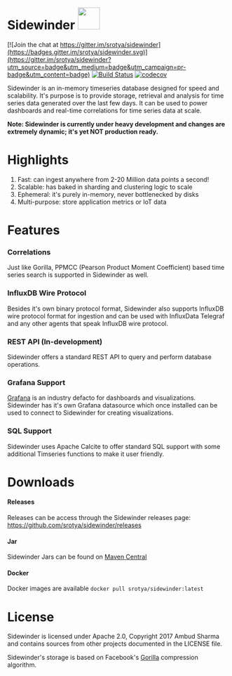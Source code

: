 # Sidewinder <img src="https://github.com/srotya/sidewinder/raw/master/grafana/src/img/logo.png" width="50">

[![Join the chat at https://gitter.im/srotya/sidewinder](https://badges.gitter.im/srotya/sidewinder.svg)](https://gitter.im/srotya/sidewinder?utm_source=badge&utm_medium=badge&utm_campaign=pr-badge&utm_content=badge)
[![Build Status](https://travis-ci.org/srotya/sidewinder.svg?branch=master)](https://travis-ci.org/srotya/sidewinder)
[![codecov](https://codecov.io/gh/srotya/sidewinder/branch/master/graph/badge.svg)](https://codecov.io/gh/srotya/sidewinder)

Sidewinder is an in-memory timeseries database designed for speed and scalability. It's purpose is to provide storage, retrieval and analysis for time series data
 generated over the last few days. It can be used to power dashboards and real-time correlations for time series data at scale.
 
**Note: Sidewinder is currently under heavy development and changes are extremely dynamic; it's yet NOT production ready.**

# Highlights

1. Fast: can ingest anywhere from 2-20 Million data points a second!
2. Scalable: has baked in sharding and clustering logic to scale
3. Ephemeral: it's purely in-memory, never bottlenecked by disks
4. Multi-purpose: store application metrics or IoT data 

# Features

### Correlations
Just like Gorilla, PPMCC (Pearson Product Moment Coefficient) based time series search is supported in Sidewinder as well.

### InfluxDB Wire Protocol
Besides it's own binary protocol format, Sidewinder also supports InfluxDB wire protocol format for ingestion and can be used with InfluxData Telegraf and any other agents that speak InfluxDB wire protocol.

### REST API (In-development)
Sidewinder offers a standard REST API to query and perform database operations.

### Grafana Support

[Grafana](http://grafana.org/) is an industry defacto for dashboards and visualizations. Sidewinder has it's own Grafana datasource which once installed can be used to connect to Sidewinder for creating visualizations. 

### SQL Support

Sidewinder uses Apache Calcite to offer standard SQL support with some additional Timseries functions to make it user friendly.

# Downloads

#### Releases

Releases can be access through the Sidewinder releases page: https://github.com/srotya/sidewinder/releases

#### Jar

Sidewinder Jars can be found on [Maven Central](http://search.maven.org/#search%7Cga%7C1%7Csidewinder)


#### Docker
Docker images are available ```docker pull srotya/sidewinder:latest```

# License

Sidewinder is licensed under Apache 2.0, Copyright 2017 Ambud Sharma and contains sources from other projects documented in the LICENSE file.

Sidewinder's storage is based on Facebook's [Gorilla](http://www.vldb.org/pvldb/vol8/p1816-teller.pdf) compression algorithm.